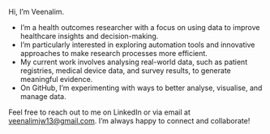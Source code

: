 Hi, I’m Veenalim.

- I’m a health outcomes researcher with a focus on using data to improve healthcare insights and decision-making.
- I’m particularly interested in exploring automation tools and innovative approaches to make research processes more efficient.
- My current work involves analysing real-world data, such as patient registries, medical device data, and survey results, to generate meaningful evidence.
- On GitHub, I’m experimenting with ways to better analyse, visualise, and manage data.

Feel free to reach out to me on LinkedIn or via email at veenalimjw13@gmail.com. I’m always happy to connect and collaborate!
<!---
Veenalim/Veenalim is a ✨ special ✨ repository because its `README.md` (this file) appears on your GitHub profile.
You can click the Preview link to take a look at your changes.
--->
